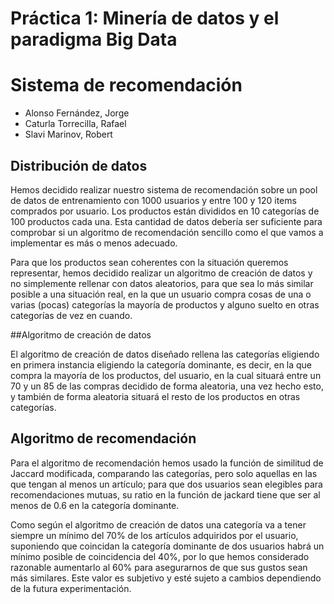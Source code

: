﻿# Práctica 1: Minería de datos y el paradigma Big Data
# Sistema de recomendación


* Alonso Fernández, Jorge
* Caturla Torrecilla, Rafael
* Slavi Marinov, Robert


## Distribución de datos

Hemos decidido realizar nuestro sistema de recomendación sobre un pool de datos de entrenamiento con 1000 usuarios y entre 100 y 120 items comprados por usuario. 
Los productos están divididos en 10 categorías de 100 productos cada una.
Esta cantidad de datos debería ser suficiente para comprobar si un algoritmo de recomendación sencillo como el que vamos a implementar es más o menos adecuado.

Para que los productos sean coherentes con la situación queremos representar,  hemos decidido realizar un algoritmo de creación de datos y no simplemente rellenar con datos aleatorios, para que sea lo más similar posible a una situación real, en la que un usuario compra cosas de una o varias (pocas) categorías la mayoría de productos y alguno suelto en otras categorías de vez en cuando.

##Algoritmo de creación de datos

El algoritmo de creación de datos diseñado rellena las categorías eligiendo en primera instancia eligiendo la categoría dominante, es decir, en la que compra la mayoría de los productos, del usuario, en la cual situará entre un 70 y un 85 de las compras decidido de forma aleatoria, una vez hecho esto, y también de forma aleatoria situará el resto de los productos en otras categorías. 

## Algoritmo de recomendación

Para el algoritmo de recomendación hemos usado la función de similitud de Jaccard modificada, comparando las categorías, pero solo aquellas en las que tengan al menos un artículo; para que dos usuarios sean elegibles para recomendaciones mutuas, su ratio en la función de jackard tiene que ser al menos de 0.6 en la categoría dominante.

Como según el algoritmo de creación de datos una categoría va a tener siempre un mínimo del 70% de los artículos adquiridos por el usuario, suponiendo que coincidan la categoría dominante de dos usuarios habrá un mínimo posible de coincidencia del 40%, por lo que hemos considerado razonable aumentarlo al 60% para asegurarnos de que sus gustos sean más similares. Este valor es subjetivo y esté sujeto a cambios dependiendo de la futura experimentación.

